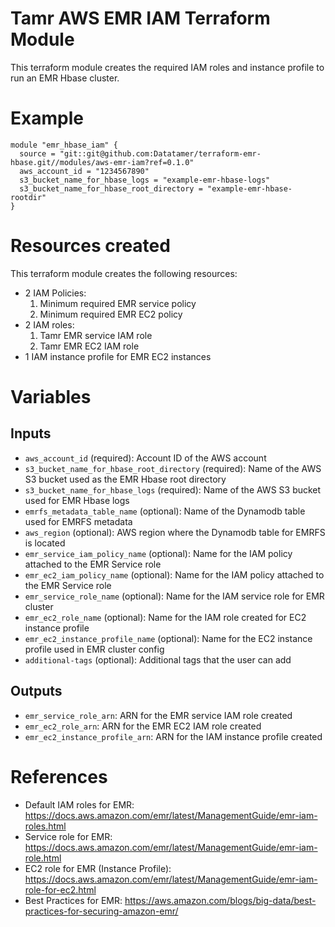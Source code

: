 # Tamr AWS EMR IAM Terraform Module
This terraform module creates the required IAM roles and instance profile to run an EMR Hbase cluster.

# Example
```
module "emr_hbase_iam" {
  source = "git::git@github.com:Datatamer/terraform-emr-hbase.git//modules/aws-emr-iam?ref=0.1.0" 
  aws_account_id = "1234567890"
  s3_bucket_name_for_hbase_logs = "example-emr-hbase-logs"
  s3_bucket_name_for_hbase_root_directory = "example-emr-hbase-rootdir"
}
```

# Resources created
This terraform module creates the following resources:
* 2 IAM Policies:
    1) Minimum required EMR service policy
    2) Minimum required EMR EC2 policy
* 2 IAM roles:
    1) Tamr EMR service IAM role
    2) Tamr EMR EC2 IAM role
* 1 IAM instance profile for EMR EC2 instances

# Variables
## Inputs
* `aws_account_id` (required): Account ID of the AWS account
* `s3_bucket_name_for_hbase_root_directory` (required): Name of the AWS S3 bucket used as the EMR Hbase root directory
* `s3_bucket_name_for_hbase_logs` (required): Name of the AWS S3 bucket used for EMR Hbase logs   
* `emrfs_metadata_table_name` (optional): Name of the Dynamodb table used for EMRFS metadata
* `aws_region` (optional): AWS region where the Dynamodb table for EMRFS is located
* `emr_service_iam_policy_name` (optional): Name for the IAM policy attached to the EMR Service role
* `emr_ec2_iam_policy_name` (optional): Name for the IAM policy attached to the EMR Service role
* `emr_service_role_name` (optional): Name for the IAM service role for EMR cluster
* `emr_ec2_role_name` (optional): Name for the IAM role created for EC2 instance profile
* `emr_ec2_instance_profile_name` (optional): Name for the EC2 instance profile used in EMR cluster config
* `additional-tags` (optional): Additional tags that the user can add

## Outputs
* `emr_service_role_arn`: ARN for the EMR service IAM role created
* `emr_ec2_role_arn`: ARN for the EMR EC2 IAM role created
* `emr_ec2_instance_profile_arn`: ARN for the IAM instance profile created

# References
* Default IAM roles for EMR: https://docs.aws.amazon.com/emr/latest/ManagementGuide/emr-iam-roles.html
* Service role for EMR: https://docs.aws.amazon.com/emr/latest/ManagementGuide/emr-iam-role.html
* EC2 role for EMR (Instance Profile): https://docs.aws.amazon.com/emr/latest/ManagementGuide/emr-iam-role-for-ec2.html
* Best Practices for EMR: https://aws.amazon.com/blogs/big-data/best-practices-for-securing-amazon-emr/

